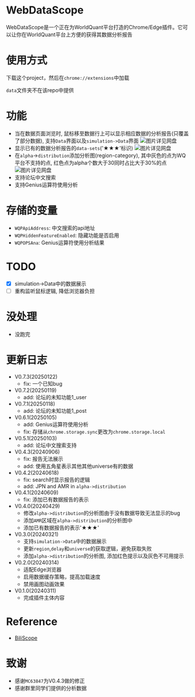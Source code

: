 # WebDataScope
WebDataScope是一个正在为WorldQuant平台打造的Chrome/Edge插件。它可以让你在WorldQuant平台上方便的获得其数据分析报告

# 使用方式
下载这个project，然后在`chrome://extensions`中加载

`data`文件夹不在该repo中提供

# 功能
- 当在数据页面浏览时, 鼠标移至数据行上可以显示相应数据的分析报告(只覆盖了部分数据), 支持`Data`界面以及`simulation->Data`界面
![图片详见网盘](figure/dataAna.png)
- 显示已有的数据分析报告的`data-sets`('★★★'标识)
![图片详见网盘](figure/dataFlag.png)
- 在`alpha`->`distribution`添加分析图(region-category), 其中灰色的点为WQ平台不支持的点, 红色点为alpha个数大于30同时占比大于30%的点
![图片详见网盘](figure/distribution.png)
- 支持论坛中文搜索
- 支持Genius运算符使用分析

# 存储的变量
- `WQPApiAddress`: 中文搜索的api地址
- `WQPHiddenFeatureEnabled`: 隐藏功能是否启用
- `WQPOPSAna`: Genius运算符使用分析结果

# TODO
- [x] simulation->Data中的数据展示
- [ ] 重构监听鼠标逻辑, 降低浏览器负担

# 没处理
- 没跑完
  <!-- - `analyst39_GLB_TOP3000_Delay1`
  - `analyst46_GLB_TOP3000_Delay1` -->

# 更新日志
- V0.7.3(20250122)
  - fix: 一个已知bug
- V0.7.2(20250119)
  - add: 论坛的未知功能1_user
- V0.7.1(20250118)
  - add: 论坛的未知功能1_post
- V0.6.1(20250105)
  - add: Genius运算符使用分析
  - fix: 存储从`chrome.storage.sync`更改为`chrome.storage.local`
- V0.5.1(20250103)
  - add: 论坛中文搜索支持
- V0.4.3(20240906)
  - fix: 报告无法展示
  - add: 使用五角星表示其他其他universe有的数据
- V0.4.2(20240618)
  - fix: search时显示报告的逻辑
  - add: JPN and AMR in `alpha->distribution`
- V0.4.1(20240609)
  - fix: 添加已有数据报告的表示
- V0.4.0(20240429)
  - 修改`alpha->distribution`的分析图由于没有数据导致无法显示的bug 
  - 添加`AMR`区域在`alpha->distribution`的分析图中
  - 添加已有数据报告的表示'★★★'
- V0.3.0(20240321)
  - 支持`simulation->Data`中的数据展示
  - 更新`region`,`delay`和`universe`的获取逻辑，避免获取失败
  - 添加`alpha->distribution`的分析图, 添加红色提示以及灰色不可用提示
- V0.2.0(20240314)
  - 适配Edge浏览器
  - 启用数据缓存策略，提高加载速度
  - 禁用画图动画效果
- V0.1.0(20240311)
  - 完成插件主体内容

# Reference
- [BiliScope](https://github.com/gaogaotiantian/biliscope)


# 致谢
- 感谢`MC63847`为V0.4.3做的修正
- 感谢群里同学们提供的分析数据